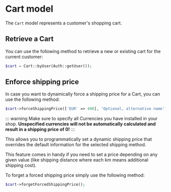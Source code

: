 # Cart model

The `Cart` model represents a customer's shopping cart.

## Retrieve a Cart 

You can use the following method to retrieve a new or existing
cart for the current customer:

```php
$cart = Cart::byUser(Auth::getUser());
```

## Enforce shipping price

In case you want to dynamically force a shipping price
for a Cart, you can use the following method:

```php
$cart->forceShippingPrice(['EUR' => 400], 'Optional, alternative name');
```   

::: warning
Make sure to specify all Currencies you have installed in your shop.
**Unspecified currencies will not be automatically calculated and result
in a shipping price of 0!**
:::

This allows you to programmatically set a dynamic shipping price
that overrides the default information for the selected
shipping method.

This feature comes in handy if you need to set a price depending
on any given value (like shipping distance where each km means additional shipping cost).

To forget a forced shipping price simply use the following method:

```php
$cart->forgetForcedShippingPrice();
```
